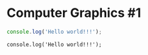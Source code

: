 # Computer Graphics #1

```js
console.log('Hello world!!!');
```

```canvas
console.log('Hello world!!!');
```
